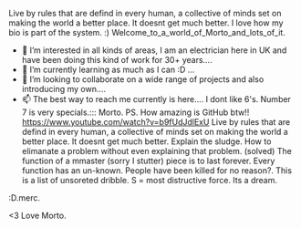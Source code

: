 Live by rules that are defind in every human, a collective of minds set on making the world a better place. It doesnt get much better. 
I love how my bio is part of the system. :) Welcome_to_a_world_of_Morto_and_lots_of_it.
- 👀 I’m interested in all kinds of areas, I am an electrician here in UK and have been doing this kind of work for 30+ years....
- 🌱 I’m currently learning as much as I can :D ...
- 💞️ I’m looking to collaborate on a wide range of projects and also introducing my own....
- 📫 The best way to reach me currently is here....
I dont like 6's. 
Number 7 is very specials.:::
Morto. PS. How amazing is GitHub btw!! 
https://www.youtube.com/watch?v=b9fUdJdlExU
Live by rules that are defind in every human, a collective of minds set on making the world a better place. It doesnt get much better. 
Explain the sludge. How to elimanate a problem without even explaining that problem. (solved)
The function of a mmaster (sorry I stutter) piece is to last forever. 
Every function has an un-known.
People have been killed for no reason?.
This is a list of unsoreted dribble. 
S = most distructive force. 
Its a dream.



:D.merc.



<3
Love Morto.
